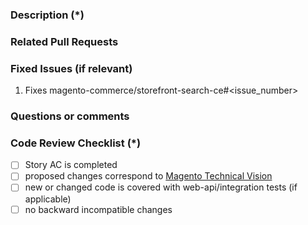 <!---
    Thank you for contributing to Magento.
    To help us process this pull request we recommend that you add the following information:
     - Summary of the pull request,
     - Issue(s) related to the changes made,
     - Manual testing scenarios
    Fields marked with (*) are required. Please don't remove the template.
-->

<!--- Please provide a general summary of the Pull Request in the Title above -->

### Description (*)
<!---
    Please provide a description of the changes proposed in the pull request.
    Letting us know what has changed and why it needed changing will help us validate this pull request.
-->

### Related Pull Requests

<!-- related pull request placeholder -->
<!--- ^ DO NOT REMOVE placeholder above ^ -->



### Fixed Issues (if relevant)
<!---
    If relevant, please provide a list of fixed issues in the format magento-commerce/storefront-search-ce#<issue_number>.
    There could be 1 or more issues linked here and it will help us find some more information about the reasoning behind this change.
-->
1. Fixes magento-commerce/storefront-search-ce#<issue_number>


### Questions or comments
<!---
	If relevant, here you can ask questions or provide comments on your pull request for the reviewer
	For example if you need assistance with writing tests or would like some feedback on one of your development ideas
-->

### Code Review Checklist (*)


- [ ] Story AC is completed
- [ ] proposed changes correspond to [Magento Technical Vision](https://devdocs.magento.com/guides/v2.2/coding-standards/technical-guidelines.html)
- [ ] new or changed code is covered with web-api/integration tests (if applicable)
- [ ] no backward incompatible changes
